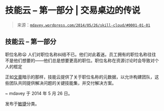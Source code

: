 <!--yml

分类：未分类

日期：2024-05-18 05:49:01

-->

# 技能云 – 第一部分 | 交易桌边的传说

> 来源：[`mdavey.wordpress.com/2014/05/26/skill-cloud/#0001-01-01`](https://mdavey.wordpress.com/2014/05/26/skill-cloud/#0001-01-01)

## 技能云 – 第一部分

职位名称😦  人们对职位名称纠结不已。他们对此着迷。员工拥有的职位名称往往不是他们想要的——他们总是想要更高的职位。职位名称在资源讨论时会导致对个人的框定

正如[文章](http://thenextweb.com/entrepreneur/2014/05/23/skill-cloud-companies-kill-job-titles)暗示的那样，技能云提供了关于职位名称的元数据，以允许构建团队，这些团队共同提供解决问题的关键技能集，并交付解决方案。

~ mdavey 于 2014 年 5 月 26 日。

发布于[敏捷](https://mdavey.wordpress.com/category/agile/)分类。
